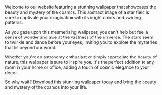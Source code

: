 <!--
Write me content for website with wallpaper "An abstract image of a star field, with bright colors and swirling patterns that represent the mystery and beauty of the cosmos."
-->

<!--font:Poppins.-->

Welcome to our website featuring a stunning wallpaper that showcases the beauty and mystery of the cosmos. This abstract image of a star field is sure to captivate your imagination with its bright colors and swirling patterns.

As you gaze upon this mesmerizing wallpaper, you can't help but feel a sense of wonder and awe at the vastness of the universe. The stars seem to twinkle and dance before your eyes, inviting you to explore the mysteries that lie beyond our world.

Whether you're an astronomy enthusiast or simply appreciate the beauty of nature, this wallpaper is sure to inspire you. It's the perfect addition to any room in your home or office, adding a touch of cosmic elegance to your decor.

So why wait? Download this stunning wallpaper today and bring the beauty and mystery of the cosmos into your life.
